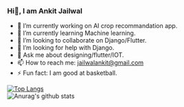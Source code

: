 ### Hi👋, I am Ankit Jailwal
- 🔭 I’m currently working on AI crop recommandation app.
- 🌱 I’m currently learning Machine learning.
- 👯 I’m looking to collaborate on Django/Flutter.
- 🤔 I’m looking for help with Django.
- 💬 Ask me about designing/flutter/IOT.
- 📫 How to reach me: jailwalankit@gmail.com
- ⚡ Fun fact: I am good at basketball.

[![Top Langs](https://github-readme-stats.vercel.app/api/top-langs/?username=Ankit-jailwal&layout=compact)](https://github.com/anuraghazra/github-readme-stats)<br />
![Anurag's github stats](https://github-readme-stats.vercel.app/api?username=Ankit-jailwal&show_icons=true)

